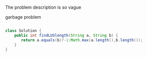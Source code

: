 
The problem description is so vague

garbage problem

```Java

class Solution {
    public int findLUSlength(String a, String b) {
       return a.equals(b)?-1:Math.max(a.length(),b.length());
    }
}

```